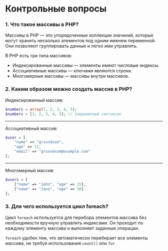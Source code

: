 # Контрольные вопросы

### 1. Что такое массивы в PHP?
Массивы в PHP — это упорядоченные коллекции значений, которые могут хранить несколько элементов под одним именем переменной. Они позволяют группировать данные и легко ими управлять.

В PHP есть три типа массивов:

- Индексированные массивы — элементы имеют числовые индексы.
- Ассоциативные массивы — ключами являются строки.
- Многомерные массивы — массивы внутри массивов.

### 2. Каким образом можно создать массив в PHP?
Индексированный массив:
```php
$numbers = array(1, 2, 3, 4, 5); 
$numbers = [1, 2, 3, 4, 5]; // Современный синтаксис
```
---

Ассоциативный массив:
```php
$user = [
    "name" => "grxxndxxm",
    "age" => 21,
    "email" => "grxxndxxm@example.com"
];
```

---

Многомерный массив:
```php
$users = [
    ["name" => "John", "age" => 25],
    ["name" => "Jane", "age" => 30]
];
```
### 3. Для чего используется цикл foreach?
Цикл `foreach` используется для перебора элементов массива без необходимости вручную управлять индексами. Он проходит по каждому элементу массива и выполняет заданные операции.

`foreach` удобен тем, что автоматически перебирает все элементы массива, не требуя использования `count()` или `for`